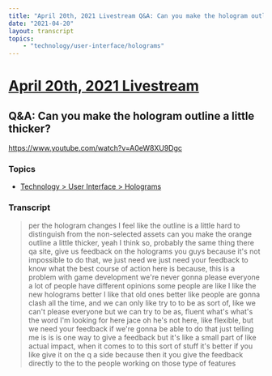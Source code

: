 ```yaml
---
title: "April 20th, 2021 Livestream Q&A: Can you make the hologram outline a little thicker?"
date: "2021-04-20"
layout: transcript
topics:
    - "technology/user-interface/holograms"
---
```

# [April 20th, 2021 Livestream](../2021-04-20.md)
## Q&A: Can you make the hologram outline a little thicker?
https://www.youtube.com/watch?v=A0eW8XU9Dgc

### Topics
* [Technology > User Interface > Holograms](../topics/technology/user-interface/holograms.md)

### Transcript

> per the hologram changes I feel like the outline is a little hard to distinguish from the non-selected assets can you make the orange outline a little thicker, yeah I think so, probably the same thing there qa site, give us feedback on the holograms you guys because it's not impossible to do that, we just need we just need your feedback to know what the best course of action here is because, this is a problem with game development we're never gonna please everyone a lot of people have different opinions some people are like I like the new holograms better I like that old ones better like people are gonna clash all the time, and we can only like try to to be as sort of, like we can't please everyone but we can try to be as, fluent what's what's the word I'm looking for here jace oh he's not here, like flexible, but we need your feedback if we're gonna be able to do that just telling me is is is one way to give a feedback but it's like a small part of like actual impact, when it comes to to this sort of stuff it's better if you like give it on the q a side because then it you give the feedback directly to the to the people working on those type of features
